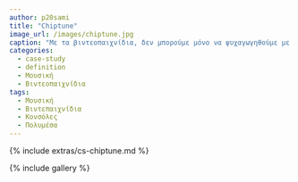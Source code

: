 ```yaml
---
author: p20sami
title: "Chiptune"
image_url: /images/chiptune.jpg
caption: "Με τα βιντεοπαιχνίδια, δεν μπορούμε μόνο να ψυχαγωγηθούμε με έναν τρόπο. Η περίπτωση του chiptuning, μας δείχνει πως μέσα απο τα βιντεοπαιχνίδια και το υλικό τους μπορούμε να ψυχαγωγηθούμε και με άλλους τρόπους."
categories:
  - case-study
  - definition
  - Μουσική
  - Βιντεοπαιχνίδια
tags:
  - Μουσική
  - Βιντεπαιχνίδια
  - Κονσόλες
  - Πολυμέσα
---
```


{% include extras/cs-chiptune.md %}

{% include gallery %}

